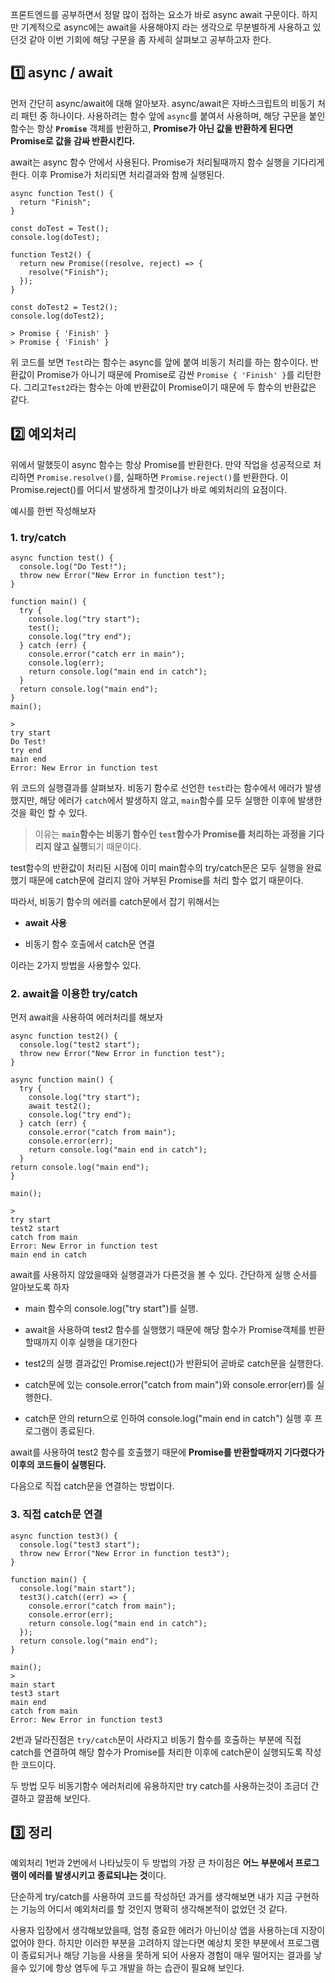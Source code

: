 프론트엔드를 공부하면서 정말 많이 접하는 요소가 바로 async await 구문이다. 하지만 기계적으로 async에는 await을 사용해야지 라는 생각으로 무분별하게 사용하고 있던것 같아 이번 기회에 해당 구문을 좀 자세히 살펴보고 공부하고자 한다.

## 1️⃣ async / await

먼저 간단히 async/await에 대해 알아보자.
async/await은 자바스크립트의 비동기 처리 패턴 중 하나이다.
사용하려는 함수 앞에 `async`를 붙여서 사용하며, 해당 구문을 붙인 함수는 항상 **`Promise`** 객체를 반환하고, **Promise가 아닌 값을 반환하게 된다면 Promise로 값을 감싸 반환시킨다.**

await는 async 함수 안에서 사용된다.
Promise가 처리될때까지 함수 실행을 기다리게 한다. 이후 Promise가 처리되면 처리결과와 함께 실행된다.

```
async function Test() {
  return "Finish";
}

const doTest = Test();
console.log(doTest);

function Test2() {
  return new Promise((resolve, reject) => {
    resolve("Finish");
  });
}

const doTest2 = Test2();
console.log(doTest2);

> Promise { 'Finish' }
> Promise { 'Finish' }
```

위 코드를 보면 `Test`라는 함수는 async를 앞에 붙여 비동기 처리를 하는 함수이다. 반환값이 Promise가 아니기 때문에 Promise로 감싼 `Promise { 'Finish' }`를 리턴한다.
그리고`Test2`라는 함수는 아예 반환값이 Promise이기 때문에 두 함수의 반환값은 같다.

## 2️⃣ 예외처리

위에서 말했듯이 async 함수는 항상 Promise를 반환한다.
만약 작업을 성공적으로 처리하면 `Promise.resolve()`를, 실패하면 `Promise.reject()`를 반환한다.
이 Promise.reject()를 어디서 발생하게 할것이냐가 바로 예외처리의 요점이다.

예시를 한번 작성해보자

### 1. try/catch

```
async function test() {
  console.log("Do Test!");
  throw new Error("New Error in function test");
}

function main() {
  try {
    console.log("try start");
    test();
    console.log("try end");
  } catch (err) {
    console.error("catch err in main");
    console.log(err);
    return console.log("main end in catch");
  }
  return console.log("main end");
}
main();

>
try start
Do Test!
try end
main end
Error: New Error in function test
```

위 코드의 실행결과를 살펴보자.
비동기 함수로 선언한 `test`라는 함수에서 에러가 발생했지만, 해당 에러가 `catch`에서 발생하지 않고, `main`함수를 모두 실행한 이후에 발생한 것을 확인 할 수 있다.

> 이유는 **`main`함수는 비동기 함수인 `test`함수가 Promise를 처리하는 과정을 기다리지 않고 실행**되기 때문이다.

test함수의 반환값이 처리된 시점에 이미 main함수의 try/catch문은 모두 실행을 완료했기 때문에 catch문에 걸리지 않아 거부된 Promise를 처리 할수 없기 때문이다.

따라서, 비동기 함수의 에러를 catch문에서 잡기 위해서는

- **await 사용**

- 비동기 함수 호출에서 catch문 연결

이라는 2가지 방법을 사용할수 있다.

### 2. await을 이용한 try/catch

먼저 await을 사용하여 에러처리를 해보자

```
async function test2() {
  console.log("test2 start");
  throw new Error("New Error in function test");
}

async function main() {
  try {
    console.log("try start");
    await test2();
    console.log("try end");
  } catch (err) {
    console.error("catch from main");
    console.error(err);
    return console.log("main end in catch");
  }
return console.log("main end");
}

main();

>
try start
test2 start
catch from main
Error: New Error in function test
main end in catch
```

await를 사용하지 않았을때와 실행결과가 다른것을 볼 수 있다.
간단하게 실행 순서를 알아보도록 하자

- main 함수의 console.log("try start")를 실행.

- await을 사용하여 test2 함수를 실행했기 때문에 해당 함수가 Promise객체를 반환할때까지 이후 실행을 대기한다

- test2의 실행 결과값인 Promise.reject()가 반환되어 곧바로 catch문을 실행한다.

- catch문에 있는 console.error("catch from main")와 console.error(err)를 실행한다.

- catch문 안의 return으로 인하여 console.log("main end in catch") 실행 후 프로그램이 종료된다.

await를 사용하여 test2 함수를 호출했기 때문에 **Promise를 반환할때까지 기다렸다가 이후의 코드들이 실행된다.**

다음으로 직접 catch문을 연결하는 방법이다.

### 3. 직접 catch문 연결

```
async function test3() {
  console.log("test3 start");
  throw new Error("New Error in function test3");
}

function main() {
  console.log("main start");
  test3().catch((err) => {
    console.error("catch from main");
    console.error(err);
    return console.log("main end in catch");
  });
  return console.log("main end");
}

main();
>
main start
test3 start
main end
catch from main
Error: New Error in function test3
```

2번과 달라진점은 `try/catch`문이 사라지고 비동기 함수를 호출하는 부분에 직접 catch를 연결하여 해당 함수가 Promise를 처리한 이후에 catch문이 실행되도록 작성한 코드이다.

두 방법 모두 비동기함수 에러처리에 유용하지만 try catch를 사용하는것이 조금더 간결하고 깔끔해 보인다.

## 3️⃣ 정리

예외처리 1번과 2번에서 나타났듯이 두 방법의 가장 큰 차이점은 **어느 부분에서 프로그램이 에러를 발생시키고 종료되냐는 것**이다.

단순하게 try/catch를 사용하여 코드를 작성하던 과거를 생각해보면 내가 지금 구현하는 기능의 어디서 예외처리를 할 것인지 명확히 생각해본적이 없었던 것 같다.

사용자 입장에서 생각해보았을때, 엄청 중요한 에러가 아닌이상 앱을 사용하는데 지장이 없어야 한다. 하지만 이러한 부분을 고려하지 않는다면 예상치 못한 부분에서 프로그램이 종료되거나 해당 기능을 사용을 못하게 되어 사용자 경험이 매우 떨어지는 결과를 낳을수 있기에 항상 염두에 두고 개발을 하는 습관이 필요해 보인다.
